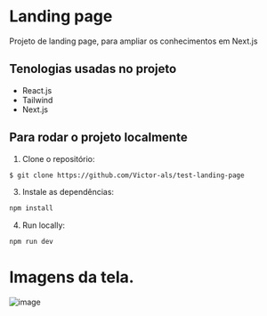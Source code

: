 # Landing page

Projeto de landing page, para ampliar os conhecimentos em Next.js

## Tenologias usadas no projeto

- React.js
- Tailwind
- Next.js


## Para rodar o projeto localmente

1. Clone o repositório:

```sh
$ git clone https://github.com/Victor-als/test-landing-page
```

3. Instale as dependências:

```sh
npm install
```

4. Run locally:

```sh
npm run dev
```

# Imagens da tela.

![image](https://github.com/user-attachments/assets/a048d5fd-74ff-433a-a7d9-e598eb9a7e73)
